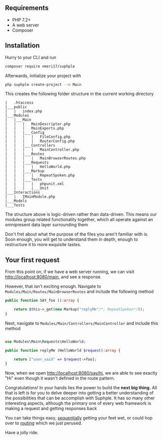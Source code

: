 ## Requirements
- PHP 7.2+
- A web server
- Composer

## Installation
Hurry to your CLI and run

```bash
composer require nmeri17/suphple
```

Afterwards, initialize your project with

```bash
php suphple create-project --m Main
```

This creates the following folder structure in the current working directory

```
|	.htaccess
|___public
|	|	index.php
|___Modules
|	|___Main
|	|	|	MainDescriptor.php
|	|	|	MainExports.php
|	|	|___Config
|	|	|	|	FileConfig.php
|	|	|	|	RouterConfig.php
|	|	|___Controllers
|	|	|	|	MainController.php
|	|	|___Routes
|	|	|	|	MainBrowserRoutes.php
|	|	|___Requests
|	|	|	|	HelloWorld.php
|	|	|___Markup
|	|	|	|	RepeatSpoken.php
|	|	|___Tests
|	|	|	|	phpunit.xml
|	|	|	|___Unit
|___Interactions
|	|	IMainModule.php
|___Models
|___Tests
```
The structure above is logic-driven rather than data-driven. This means our modules group related functionality together, which all operate against an omnipresent data layer surrounding them

Don't fret about what the purpose of the files you aren't familiar with is. Soon enough, you will get to understand them in depth, enough to restructure it to more exquisite tastes.

## Your first request
From this point on, if we have a web server running, we can visit [http://localhost:8080/main](http://localhost/main), and see a response.

However, that isn't exciting enough. Navigate to `Modules/Main/Routes/MainBrowserRoutes` and include the following method

```php
public function SAY_foo ():array {

	return $this->_get(new Markup("replyMe"/*, RepeatSpoken*/));
}

```

Next, navigate to `Modules/Main/Controllers/MainController` and include this method

```php

use Modules\Main\Requests\HelloWorld;

public function replyMe (HelloWorld $request):array {

	return ["user_said" => $request->foo];
}

```

Now, when we open [http://localhost:8080/say/hi](http://localhost/say/hi), we are able to see exactly "Hi" even though it wasn't defined in the route pattern.

Congratulations! In your hands lies the power to build the **next big thing.** All that is left is for you to delve deeper into getting a better understanding of the possibilities that can be accomplish with Suphple. It has so many other interesting aspects, although the primary one of every web framework is making a request and getting responses back

You can take things easy, [sequentially](/docs/v1/modules) getting your feet wet, or could hop over to [routing](/docs/v1/routing) which we just perused.

Have a jolly ride.